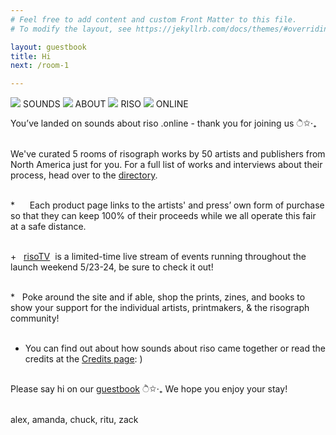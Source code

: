 ```yaml
---
# Feel free to add content and custom Front Matter to this file.
# To modify the layout, see https://jekyllrb.com/docs/themes/#overriding-theme-defaults

layout: guestbook
title: Hi
next: /room-1

---
```


<div class="header">
<div class="headerhi">
<img src="{{site.baseurl}}/img/gif/1.gif">
SOUNDS
<img src="{{site.baseurl}}/img/gif/2.gif">
ABOUT
<img src="{{site.baseurl}}/img/gif/3.gif">
RISO
<img src="{{site.baseurl}}/img/gif/4.gif">
ONLINE
</div>          

<span class="courier"> You’ve landed on sounds about riso .online - thank you for joining us  ੈ✩‧₊<br><br></span>

We've curated 5 rooms of risograph works by 50 artists and publishers from North America just for you. For a full list of works and interviews about their process, head over to the <a href="{{site.baseurl}}/directory">directory</a>.<br><br>

*&nbsp;&nbsp;&nbsp;&nbsp;&nbsp;&nbsp;Each product page links to the artists' and press’ own form of purchase so that they can keep 100% of their proceeds while we all operate this fair at a safe distance.<br><br>

+&nbsp;&nbsp;&nbsp;<a href="{{site.baseurl}}/risoTV">risoTV</a>&nbsp;&nbsp;is a limited-time live stream of events running throughout the launch weekend 5/23-24, be sure to check it out!<br><br>

*&nbsp;&nbsp;&nbsp;Poke around the site and if able, shop the prints, zines, and books to show your support for the individual artists, printmakers, & the risograph community!<br><br>

+ You can find out about how sounds about riso came together or read the credits at the <a href="{{site.baseurl}}/fundraiser">Credits page</a>: ) <br><br>

Please say hi on our <a href="{{site.baseurl}}/guestbook">guestbook</a> ੈ✩‧₊ We hope you enjoy your stay!<br><br>

<span class="courier-main">alex, amanda, chuck, ritu, zack</span>
</div>

